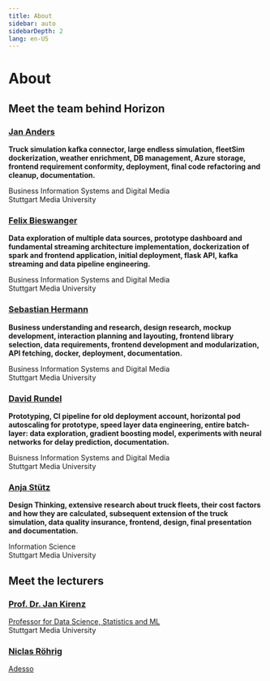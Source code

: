 ```yaml
---
title: About
sidebar: auto
sidebarDepth: 2
lang: en-US
---
```


# About

## Meet the team behind Horizon

### [Jan Anders](https://github.com/JanAnders)

**Truck simulation kafka connector, large endless simulation, fleetSim dockerization, weather enrichment, DB management, Azure storage, frontend requirement conformity, deployment, final code refactoring and cleanup, documentation.** 

Business Information Systems and Digital Media<br />
Stuttgart Media University

### [Felix Bieswanger](https://github.com/FelixBieswanger)

**Data exploration of multiple data sources, prototype dashboard and fundamental streaming architecture implementation, dockerization of spark and frontend application, initial deployment, flask API, kafka streaming and data pipeline engineering.**

Business Information Systems and Digital Media<br />
Stuttgart Media University

### [Sebastian Hermann](https://github.com/SebastianHermann)

**Business understanding and research, design research, mockup development, interaction planning and layouting, frontend library selection, data requirements, frontend development and modularization, API fetching, docker, deployment, documentation.**

Business Information Systems and Digital Media <br />
Stuttgart Media University

### [David Rundel](https://github.com/davidrundel)

**Prototyping, CI pipeline for old deployment account, horizontal pod autoscaling for prototype, speed layer data engineering, entire batch-layer: data exploration, gradient boosting model, experiments with neural networks for delay prediction, documentation.**

Buisness Information Systems and Digital Media<br />
Stuttgart Media University

### [Anja Stütz](https://github.com/anjastvtz)

**Design Thinking, extensive research about truck fleets, their cost factors and how they are calculated, subsequent extension of the truck simulation, data quality insurance, frontend, design, final presentation and documentation.**

Information Science<br />
Stuttgart Media University


## Meet the lecturers

### [Prof. Dr. Jan Kirenz](https://www.kirenz.com/)
[Professor for Data Science, Statistics and ML](https://www.hdm-stuttgart.de/hochschule/organisation/professoren/suche_ergebnis_liste?Id=6376486)<br />
Stuttgart Media University

### [Niclas Röhrig](https://www.adesso.de/de/index.jsp)
[Adesso](https://www.adesso.de/de/index.jsp)

